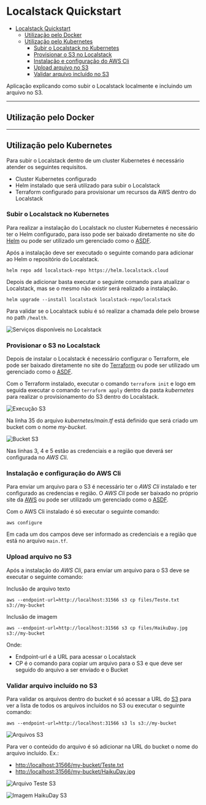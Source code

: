 # Localstack Quickstart

- [Localstack Quickstart](#localstack-quickstart)
  - [Utilização pelo Docker](#utilização-pelo-docker)
  - [Utilização pelo Kubernetes](#utilização-pelo-kubernetes)
    - [Subir o Localstack no Kubernetes](#subir-o-localstack-no-kubernetes)
    - [Provisionar o S3 no Localstack](#provisionar-o-s3-no-localstack)
    - [Instalação e configuração do AWS Cli](#instalação-e-configuração-do-aws-cli)
    - [Upload arquivo no S3](#upload-arquivo-no-s3)
    - [Validar arquivo incluído no S3](#validar-arquivo-incluído-no-s3)

Aplicação explicando como subir o Localstack localmente e incluindo um arquivo no S3.

---

## Utilização pelo Docker

---

## Utilização pelo Kubernetes

Para subir o Localstack dentro de um cluster Kubernetes é necessário atender os seguintes requisitos.

- Cluster Kubernetes configurado
- Helm instalado que será utilizado para subir o Localstack
- Terraform configurado para provisionar um recursos da AWS dentro do Localstack

### Subir o Localstack no Kubernetes

Para realizar a instalação do Localstack no cluster Kubernetes é necessário ter o Helm configurado, para isso pode ser baixado diretamente no site do [Helm](https://helm.sh/) ou pode ser utilizado um gerenciado como o [ASDF](https://asdf-vm.com/).

Após a instalação deve ser executado o seguinte comando para adicionar ao Helm o repositório do Localstack.

```helm
helm repo add localstack-repo https://helm.localstack.cloud
```

Depois de adicionar basta executar o seguinte comando para atualizar o Localstack, mas se o mesmo não existir será realizado a instalação.

```helm
helm upgrade --install localstack localstack-repo/localstack
```

Para validar se o Localstack subiu é só realizar a chamada dele pelo browse no path `/health`.

![Serviços disponíveis no Localstack](imagens/localstack_health.png "Serviços disponíveis no Localstack")

### Provisionar o S3 no Localstack


Depois de instalar o Localstack é necessário configurar o Terraform, ele pode ser baixado diretamente no site do [Terraform](https://www.terraform.io/download) ou pode ser utilizado um gerenciado como o [ASDF](https://asdf-vm.com/).

Com o Terraform instalado, executar o comando `terraform init` e logo em seguida executar o comando `terraform apply` dentro da pasta *kubernetes* para realizar o provisionamento do S3 dentro do Localstack.

![Execução S3](imagens/localstack_running_s3.png "Execução S3")

Na linha 35 do arquivo *kubernetes/main.tf* está definido que será criado um bucket com o nome *my-bucket*.

![Bucket S3](imagens/localstack_bucket.png "Bucket S3")

Nas linhas 3, 4 e 5 estão as credenciais e a região que deverá ser configurada no *AWS Cli*.

### Instalação e configuração do AWS Cli

Para enviar um arquivo para o S3 é necessário ter o *AWS Cli* instalado e ter configurado as credencias e região. O *AWS Cli* pode ser baixado no próprio site da [AWS](https://aws.amazon.com/pt/cli/) ou pode ser utilizado um gerenciado como o [ASDF](https://asdf-vm.com/).

Com o AWS Cli instalado é só executar o seguinte comando:

```aws
aws configure
```

Em cada um dos campos deve ser informado as credenciais e a região que está no arquivo `main.tf`.

### Upload arquivo no S3

Após a instalação do *AWS Cli*, para enviar um arquivo para o S3 deve se executar o seguinte comando:

Inclusão de arquivo texto

```aws
aws --endpoint-url=http://localhost:31566 s3 cp files/Teste.txt s3://my-bucket
```

Inclusão de imagem

```aws
aws --endpoint-url=http://localhost:31566 s3 cp files/HaikuDay.jpg s3://my-bucket
```

Onde:

- Endpoint-url é a URL para acessar o Localstack
- CP é o comando para copiar um arquivo para o S3 e que deve ser seguido do arquivo a ser enviado e o Bucket

### Validar arquivo incluído no S3

Para validar os arquivos dentro do bucket é só acessar a URL do [S3](http://localhost:31566/my-bucket) para ver a lista de todos os arquivos incluídos no S3 ou executar o seguinte comando:

```aws
aws --endpoint-url=http://localhost:31566 s3 ls s3://my-bucket
```

![Arquivos S3](imagens/localstack_lista_arquivos_s3.png "Arquivos S3")

Para ver o conteúdo do arquivo é só adicionar na URL do bucket o nome do arquivo incluído. Ex.:

- <http://localhost:31566/my-bucket/Teste.txt>
- <http://localhost:31566/my-bucket/HaikuDay.jpg>

![Arquivo Teste S3](imagens/localstack_inclusao_arquivo.png "Arquivo Teste S3")

![Imagem HaikuDay S3](imagens/localstack_inclusao_imagem.png "Imagem HaikuDay S3")
